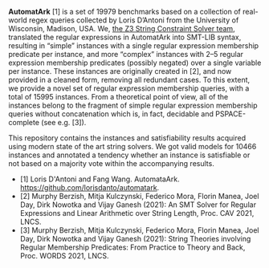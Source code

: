 **AutomatArk** [1] is a set of 19979 benchmarks based on a collection of real-world regex queries collected by Loris D’Antoni from the University of Wisconsin, Madison, USA. We, [the Z3 String Constraint Solver team](https://z3string.github.io/), translated the regular expressions in AutomatArk into SMT-LIB syntax, resulting in “simple” instances with a single regular expression membership predicate per instance, and more “complex” instances with 2–5 regular expression membership predicates (possibly negated) over a single variable per instance. These instances are originally created in [2], and now provided in a cleaned form, removing all redundant cases. To this extent, we provide a novel set of regular expression membership queries, with a total of 15995 instances. From a theoretical point of view, all of the instances belong to the fragment of simple regular expression membership queries without concatenation which is, in fact, decidable and PSPACE-complete (see e.g. [3]).

This repository contains the instances and satisfiability results acquired using modern state of the art string solvers. We got valid models for 10466 instances and annotated a tendency whether an instance is satisfiable or not based on a majority vote within the accompanying results.

- [1] Loris D'Antoni and Fang Wang. AutomataArk. https://github.com/lorisdanto/automatark.
- [2] Murphy Berzish, Mitja Kulczynski, Federico Mora, Florin Manea, Joel Day, Dirk Nowotka and Vijay Ganesh (2021): An SMT Solver for Regular Expressions and Linear Arithmetic over String Length, Proc. CAV 2021, LNCS.
- [3] Murphy Berzish, Mitja Kulczynski, Federico Mora, Florin Manea, Joel Day, Dirk Nowotka and Vijay Ganesh (2021): String Theories involving Regular Membership Predicates: From Practice to Theory and Back, Proc. WORDS 2021, LNCS.

